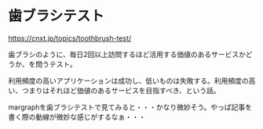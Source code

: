 # 歯ブラシテスト

https://cnxt.jp/topics/toothbrush-test/

歯ブラシのように、毎日2回以上訪問するほど活用する価値のあるサービスかどうか、を問うテスト。

利用頻度の高いアプリケーションは成功し、低いものは失敗する。利用頻度の高い、つまりはそれほど価値のあるサービスを目指すべき、という話。

margraphを歯ブラシテストで見てみると・・・かなり微妙そう。やっぱ記事を書く際の動線が微妙な感じがするなぁ・・・
